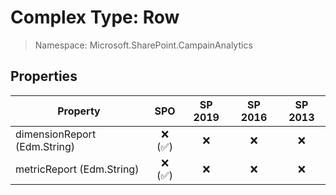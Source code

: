 # Complex Type: Row

> Namespace: Microsoft.SharePoint.CampainAnalytics

## Properties

Property | SPO | SP 2019 | SP 2016 | SP 2013
----------|:---:|:-------:|:-------:|:-------:
dimensionReport (Edm.String) | ❌ (✅) | ❌ | ❌ | ❌
metricReport (Edm.String) | ❌ (✅) | ❌ | ❌ | ❌